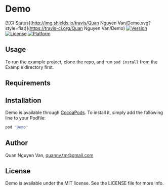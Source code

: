 # Demo

[![CI Status](http://img.shields.io/travis/Quan Nguyen Van/Demo.svg?style=flat)](https://travis-ci.org/Quan Nguyen Van/Demo)
[![Version](https://img.shields.io/cocoapods/v/Demo.svg?style=flat)](http://cocoapods.org/pods/Demo)
[![License](https://img.shields.io/cocoapods/l/Demo.svg?style=flat)](http://cocoapods.org/pods/Demo)
[![Platform](https://img.shields.io/cocoapods/p/Demo.svg?style=flat)](http://cocoapods.org/pods/Demo)

## Usage

To run the example project, clone the repo, and run `pod install` from the Example directory first.

## Requirements

## Installation

Demo is available through [CocoaPods](http://cocoapods.org). To install
it, simply add the following line to your Podfile:

```ruby
pod "Demo"
```

## Author

Quan Nguyen Van, quannv.tm@gmail.com

## License

Demo is available under the MIT license. See the LICENSE file for more info.
